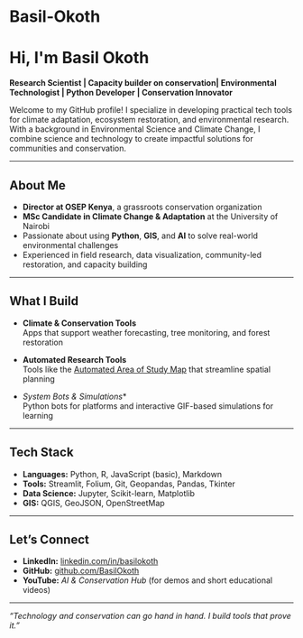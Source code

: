 # Basil-Okoth
# Hi, I'm Basil Okoth

**Research Scientist | Capacity builder on conservation| Environmental Technologist | Python Developer | Conservation Innovator**

Welcome to my GitHub profile! I specialize in developing practical tech tools for climate adaptation, ecosystem restoration, and environmental research. With a background in Environmental Science and Climate Change, I combine science and technology to create impactful solutions for communities and conservation.

---

## About Me

- **Director at OSEP Kenya**, a grassroots conservation organization
- **MSc Candidate in Climate Change & Adaptation** at the University of Nairobi
- Passionate about using **Python**, **GIS**, and **AI** to solve real-world environmental challenges
- Experienced in field research, data visualization, community-led restoration, and capacity building

---

## What I Build

- **Climate & Conservation Tools**  
  Apps that support weather forecasting, tree monitoring, and forest restoration

- **Automated Research Tools**  
  Tools like the [Automated Area of Study Map](https://automated-area-of-study-map-2oq3q7pxsadzzendbljyrx.streamlit.app/) that streamline spatial planning

- *System Bots & Simulations**  
  Python bots for platforms and interactive GIF-based simulations for learning

---

## Tech Stack

- **Languages:** Python, R, JavaScript (basic), Markdown  
- **Tools:** Streamlit, Folium, Git, Geopandas, Pandas, Tkinter  
- **Data Science:** Jupyter, Scikit-learn, Matplotlib  
- **GIS:** QGIS, GeoJSON, OpenStreetMap

---

## Let’s Connect

- **LinkedIn:** [linkedin.com/in/basilokoth](https://linkedin.com/in/basilokoth)  
- **GitHub:** [github.com/BasilOkoth](https://github.com/BasilOkoth)  
- **YouTube:** *AI & Conservation Hub* (for demos and short educational videos)

---

_“Technology and conservation can go hand in hand. I build tools that prove it.”_

